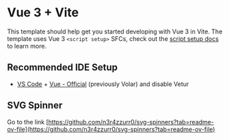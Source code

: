 # Vue 3 + Vite

This template should help get you started developing with Vue 3 in Vite. The template uses Vue 3 `<script setup>` SFCs, check out the [script setup docs](https://v3.vuejs.org/api/sfc-script-setup.html#sfc-script-setup) to learn more.

## Recommended IDE Setup

- [VS Code](https://code.visualstudio.com/) + [Vue - Official](https://marketplace.visualstudio.com/items?itemName=Vue.volar) (previously Volar) and disable Vetur


## SVG Spinner
Go to the link [https://github.com/n3r4zzurr0/svg-spinners?tab=readme-ov-file](https://github.com/n3r4zzurr0/svg-spinners?tab=readme-ov-file)
